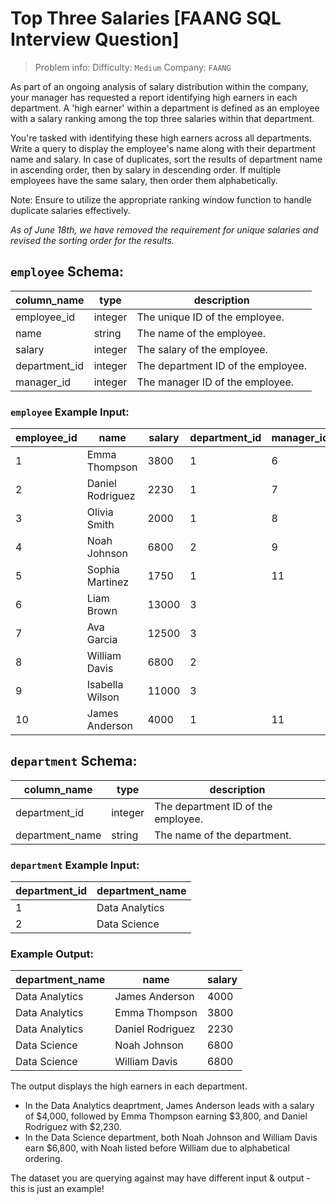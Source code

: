 # Top Three Salaries [FAANG SQL Interview Question]

> Problem info:
> Difficulty: `Medium`
> Company: `FAANG`

As part of an ongoing analysis of salary distribution within the company, your manager has requested a report identifying high earners in each department. A 'high earner' within a department is defined as an employee with a salary ranking among the top three salaries within that department.

You're tasked with identifying these high earners across all departments. Write a query to display the employee's name along with their department name and salary. In case of duplicates, sort the results of department name in ascending order, then by salary in descending order. If multiple employees have the same salary, then order them alphabetically.

Note: Ensure to utilize the appropriate ranking window function to handle duplicate salaries effectively.

*As of June 18th, we have removed the requirement for unique salaries and revised the sorting order for the results.*

## `employee` Schema:

| column_name | type | description |
| --- | --- | --- |
| employee_id | integer | The unique ID of the employee. |
| name | string | The name of the employee. |
| salary | integer | The salary of the employee. |
| department_id | integer | The department ID of the employee. |
| manager_id | integer | The manager ID of the employee. |

### `employee` Example Input:

| employee_id | name | salary | department_id | manager_id |
| --- | --- | --- | --- | --- |
| 1 | Emma Thompson | 3800 | 1 | 6 |
| 2 | Daniel Rodriguez | 2230 | 1 | 7 |
| 3 | Olivia Smith | 2000 | 1 | 8 |
| 4 | Noah Johnson | 6800 | 2 | 9 |
| 5 | Sophia Martinez | 1750 | 1 | 11 |
| 6 | Liam Brown | 13000 | 3 |  |
| 7 | Ava Garcia | 12500 | 3 |  |
| 8 | William Davis | 6800 | 2 |  |
| 9 | Isabella Wilson | 11000 | 3 |  |
| 10 | James Anderson | 4000 | 1 | 11 |

## `department` Schema:

| column_name | type | description |
| --- | --- | --- |
| department_id | integer | The department ID of the employee. |
| department_name | string | The name of the department. |

### `department` Example Input:

| department_id | department_name |
| --- | --- |
| 1 | Data Analytics |
| 2 | Data Science |

### Example Output:

| department_name | name | salary |
| --- | --- | --- |
| Data Analytics | James Anderson | 4000 |
| Data Analytics | Emma Thompson | 3800 |
| Data Analytics | Daniel Rodriguez | 2230 |
| Data Science | Noah Johnson | 6800 |
| Data Science | William Davis | 6800 |

The output displays the high earners in each department.

- In the Data Analytics deaprtment, James Anderson leads with a salary of $4,000, followed by Emma Thompson earning $3,800, and Daniel Rodriguez with $2,230.
- In the Data Science department, both Noah Johnson and William Davis earn $6,800, with Noah listed before William due to alphabetical ordering.

The dataset you are querying against may have different input & output - this is just an example!